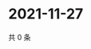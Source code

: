 # 2021-11-27

共 0 条

<!-- BEGIN WEIBO -->
<!-- 最后更新时间 Sat Nov 27 2021 15:13:32 GMT+0800 (China Standard Time) -->

<!-- END WEIBO -->
